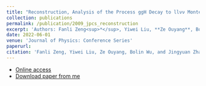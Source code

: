 ```yaml
---
title: "Reconstruction, Analysis of the Process ggH Decay to llνν Monte Carlo with MH=125 GeV and Introduction of the Physical Background"
collection: publications
permalink: /publication/2009_jpcs_reconstruction
excerpt: 'Authors: Fanli Zeng<sup>*</sup>, Yiwei Liu, **Ze Ouyang**, Bolin Wu, and Jingyuan Zhang.'
date: 2022-06-01
venue: 'Journal of Physics: Conference Series'  
paperurl: 
citation: 'Fanli Zeng, Yiwei Liu, Ze Ouyang, Bolin Wu, and Jingyuan Zhang. (2022). &quot; <i>Journal of Physics: Conference Series</i>. 2287(012030).'
---
```


* [Online access](https://iopscience.iop.org/article/10.1088/1742-6596/2287/1/012030)  
* [Download paper from me](http://ze-ouyang.github.io/files/2009_jpcs_reconstruction.pdf)  
